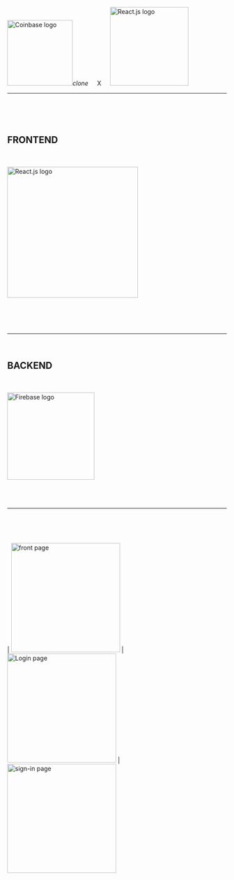 <img src="https://www.marketplacefairness.org/wp-content/uploads/2020/12/coinbase-logo.png" width="150" alt="Coinbase logo"><em>clone</em><span style='margin: 20px;'>X</span><img src="https://external-content.duckduckgo.com/iu/?u=https%3A%2F%2Fwww.brkdgn.com%2Fwp-content%2Fuploads%2F2018%2F01%2Freact-native-logo-1024x167.png&f=1&nofb=1" width="180" alt="React.js logo">

<hr class="line">

</br></br></br>

<h2>FRONTEND</h2></br>

<img src="https://external-content.duckduckgo.com/iu/?u=https%3A%2F%2Fwww.brkdgn.com%2Fwp-content%2Fuploads%2F2018%2F01%2Freact-native-logo-1024x167.png&f=1&nofb=1" width="300" alt="React.js logo"></br></br></br></br></br>

<hr class="line"></br>

<h2>BACKEND</h2></br>

<img src="https://external-content.duckduckgo.com/iu/?u=https%3A%2F%2Fappdevcon.nl%2Fwp-content%2Fuploads%2F2019%2F02%2Flogo_lockup_firebase_horizontal.png&f=1&nofb=1" width="200" alt="Firebase logo"></br></br></br></br>

<hr class="line"></br></br></br>

| <img src="https://github.com/lHimiko/Coinbase-clone/blob/main/UI%20Samples/coinbase-clone_main_page.png?raw=true" alt="front page" width="250"> | <img src="https://github.com/lHimiko/Coinbase-clone/blob/main/UI%20Samples/coinbase-clone_login_page.png?raw=true" alt="Login page" width="250"> | <img src="https://github.com/lHimiko/Coinbase-clone/blob/main/UI%20Samples/coinbase-clone_signin_page.png?raw=true" alt="sign-in page" width="250">

